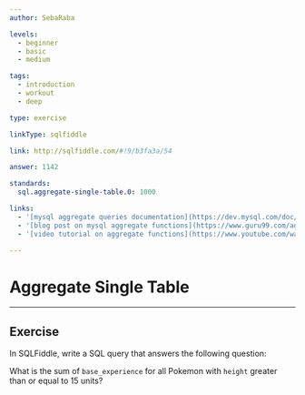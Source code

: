 ```yaml
---
author: SebaRaba

levels:
  - beginner
  - basic
  - medium

tags:
  - introduction
  - workout
  - deep

type: exercise

linkType: sqlfiddle

link: http://sqlfiddle.com/#!9/b3fa3a/54

answer: 1142

standards:
  sql.aggregate-single-table.0: 1000

links:
  - '[mysql aggregate queries documentation](https://dev.mysql.com/doc/refman/5.7/en/group-by-functions.html){website}'
  - '[blog post on mysql aggregate functions](https://www.guru99.com/aggregate-functions.html){website}'
  - '[video tutorial on aggregate functions](https://www.youtube.com/watch?v=sgAvl7ry5jY){video}'

---
```

# Aggregate Single Table

---        
## Exercise

In SQLFiddle, write a SQL query that answers the following question:

What is the sum of `base_experience` for all Pokemon with `height` greater than or equal to 15 units?

